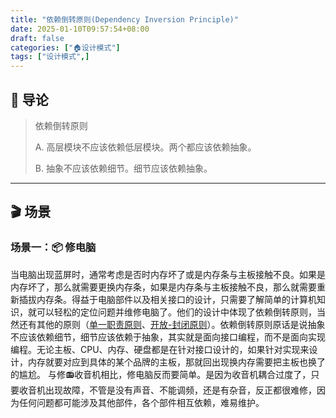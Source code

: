 ```yaml
---
title: "依赖倒转原则(Dependency Inversion Principle)"
date: 2025-01-10T09:57:54+08:00
draft: false
categories: ["🏠设计模式"]
tags: ["设计模式",]
---
```


## 🚏 导论

> 依赖倒转原则
>
> A. 高层模块不应该依赖低层模块。两个都应该依赖抽象。
>
> B. 抽象不应该依赖细节。细节应该依赖抽象。

---

## 🎬 场景

### 场景一：📦 修电脑

当电脑出现蓝屏时，通常考虑是否时内存坏了或是内存条与主板接触不良。如果是内存坏了，那么就需要更换内存条，如果是内存条与主板接触不良，那么就需要重新插拔内存条。得益于电脑部件以及相关接口的设计，只需要了解简单的计算机知识，就可以轻松的定位问题并维修电脑了。他们的设计中体现了依赖倒转原则，当然还有其他的原则（[单一职责原则](../signle_responsibility_principle)、[开放-封闭原则](../open_closed_principle)）。依赖倒转原则原话是说抽象不应该依赖细节，细节应该依赖于抽象，其实就是面向接口编程，而不是面向实现编程。无论主板、CPU、内存、硬盘都是在针对接口设计的，如果针对实现来设计，内存就要对应到具体的某个品牌的主板，那就回出现换内存需要把主板也换了的尴尬。
与修📻收音机相比，修电脑反而要简单。是因为收音机耦合过度了，只要收音机出现故障，不管是没有声音、不能调频，还是有杂音，反正都很难修，因为任何问题都可能涉及其他部件，各个部件相互依赖，难易维护。
